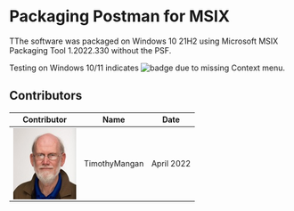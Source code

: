 # Packaging Postman for MSIX

TThe software was packaged on Windows 10 21H2 using Microsoft MSIX Packaging Tool 1.2022.330 without the PSF.


Testing on Windows 10/11 indicates ![badge](https://img.shields.io/badge/-Full%20Fidelity-brightgreen?style=for-the-badge) due to missing Context menu.  
 


## Contributors

| Contributor | Name | Date |
|----|----|----|
| [<img src="/media/Contributors/TimMangan.jpg" align="left" Height="128" />](/media/Contributors/TimMangan.jpg) | TimothyMangan | April 2022 |


